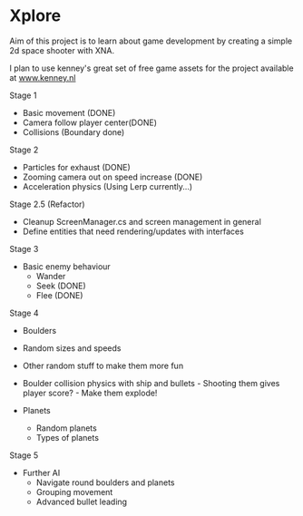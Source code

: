 # Xplore

Aim of this project is to learn about game development by creating a simple 2d space shooter with XNA.

I plan to use kenney's great set of free game assets for the project available at www.kenney.nl

Stage 1
  - Basic movement (DONE)
  - Camera follow player center(DONE)
  - Collisions (Boundary done)
  
Stage 2
  - Particles for exhaust (DONE)
  - Zooming camera out on speed increase (DONE)
  - Acceleration physics (Using Lerp currently...)
  
Stage 2.5 (Refactor)
  - Cleanup ScreenManager.cs and screen management in general
  - Define entities that need rendering/updates with interfaces
  
Stage 3
  - Basic enemy behaviour
    - Wander
    - Seek (DONE)
    - Flee (DONE)
  
Stage 4
  - Boulders
   - Random sizes and speeds
   - Other random stuff to make them more fun
   - Boulder collision physics with ship and bullets
    - Shooting them gives player score?
    - Make them explode!
    
  - Planets
    - Random planets
    - Types of planets

Stage 5
  - Further AI
    - Navigate round boulders and planets
    - Grouping movement
    - Advanced bullet leading
